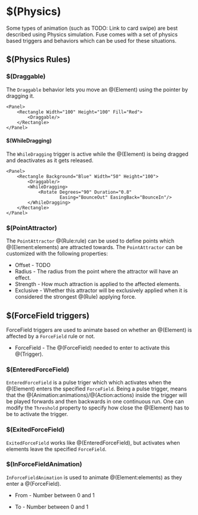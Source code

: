 # $(Physics)

<!-- TODO: Mention: Does not affect layout -->
Some types of animation (such as TODO: Link to card swipe) are best described using Physics simulation. Fuse comes with a set of physics based triggers and behaviors which can be used for these situations.

## $(Physics Rules)

### $(Draggable)

The `Draggable` behavior lets you move an @(Element) using the pointer by dragging it.

    <Panel>
		<Rectangle Width="100" Height="100" Fill="Red">
			<Draggable/>
		</Rectangle>
	</Panel>

#### $(WhileDragging)

The `WhileDragging` trigger is active while the @(Element) is being dragged and deactivates as it gets released.

    <Panel>
		<Rectangle Background="Blue" Width="50" Height="100">
			<Draggable/>
			<WhileDragging>
				<Rotate Degrees="90" Duration="0.8"
				        Easing="BounceOut" EasingBack="BounceIn"/>
			</WhileDragging>
		</Rectangle>
	</Panel>

### $(PointAttractor)

The `PointAttractor` @(Rule:rule) can be used to define points which @(Element:elements) are attracted towards. The `PointAttractor` can be customized with the following properties:
- Offset - TODO
- Radius - The radius from the point where the attractor will have an effect.
- Strength - How much attraction is applied to the affected elements.
- Exclusive - Whether this attractor will be exclusively applied when it is considered the strongest @(Rule) applying force.

<!-- ### $(Spring)
The Spring @(Rule:rule) is used

- Target
- Length
- Stiffness
AUTH: Buggy?
-->

## $(ForceField triggers)
ForceField triggers are used to animate based on whether an @(Element) is affected by a `ForceField` rule or not.

- ForceField - The @(ForceField) needed to enter to activate this @(Trigger).

### $(EnteredForceField)

`EnteredForceField` is a pulse triger which which activates when the @(Element) enters the specified `ForceField`.
Being a pulse trigger, means that the @(Animation:animations)/@(Action:actions) inside the trigger will be played forwards and then backwards in one continuous run. One can modify the `Threshold` property to specify how close the @(Element) has to be to activate the trigger.

### $(ExitedForceField)
`ExitedForceField` works like @(EnteredForceField), but activates when elements leave the specified `ForceField`.

### $(InForceFieldAnimation)

`InForceFieldAnimation` is used to animate @(Element:elements) as they enter a @(ForceField).

- From - Number between 0 and 1
- To - Number between 0 and 1


	<Panel>
		<Panel Alignment="Top">
			<Rectangle Background="Blue" Width="50" Height="100" Margin="0,100">
				<Draggable/>
				<InForceFieldAnimation ForceField="attractor" From="0.5" To="1">
					<Rotate Degrees="360"/>
				</InForceFieldAnimation>
				<InForceFieldAnimation ForceField="attractor" From="0" To="1">
					<Change circleColor.Color="#f00"/>
				</InForceFieldAnimation>
			</Rectangle>
		</Panel>
		<Panel Alignment="BottomCenter" MaxHeight="10000" MaxWidth="10000"
		       Height="800" Width="800" Y="50%">
			<Panel>
				<PointAttractor ux:Name="attractor" Radius="400" Strength="200"/>
			</Panel>
			<Circle>
				<SolidColor ux:Name="circleColor" Color="#ddd"/>
			</Circle>
		</Panel>
	</Panel>
